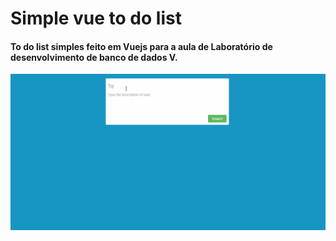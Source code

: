 # Simple vue to do list
#### To do list simples feito em Vuejs para a aula de Laboratório de desenvolvimento de banco de dados V.

<p align="center">
  <img src="https://github.com/gsoare2/to-do-list/blob/master/app-screen.gif">
</p>

